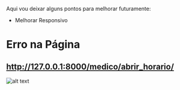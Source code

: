 
Aqui vou deixar alguns pontos para melhorar futuramente: 

- Melhorar Responsivo





# Erro na Página 

## http://127.0.0.1:8000/medico/abrir_horario/


![alt text](erro_abir_horario.png)
